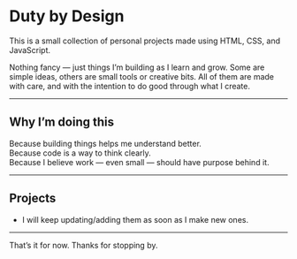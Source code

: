# Duty by Design

This is a small collection of personal projects made using HTML, CSS, and JavaScript.

Nothing fancy — just things I’m building as I learn and grow. Some are simple ideas, others are small tools or creative bits. All of them are made with care, and with the intention to do good through what I create.

---

## Why I’m doing this

Because building things helps me understand better.  
Because code is a way to think clearly.  
Because I believe work — even small — should have purpose behind it.

---

## Projects

- I will keep updating/adding them as soon as I make new ones.

---

That’s it for now. Thanks for stopping by.
